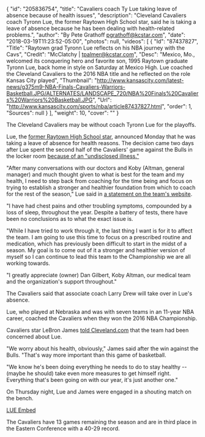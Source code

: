 {
  "id": "205836754",
  "title": "Cavaliers coach Ty Lue taking leave of absence because of health issues",
  "description": "Cleveland Cavaliers coach Tyronn Lue, the former Raytown High School star, said he is taking a leave of absence because he has been dealing with health-related problems.",
  "author": "By Pete Grathoff pgrathoff@kcstar.com",
  "date": "2018-03-19T11:23:52-05:00",
  "photos": null,
  "videos": [
    {
      "Id": "87437827",
      "Title": "Raytown grad Tyronn Lue reflects on his NBA journey with the Cavs",
      "Credit": "McClatchy | tpalmer@kcstar.com",
      "Desc": "Mexico, Mo., welcomed its conquering hero and favorite son, 1995 Raytown graduate Tyronn Lue, back home in style on Saturday at Mexico High. Lue coached the Cleveland Cavaliers to the 2016 NBA title and he reflected on the role Kansas City played",
      "Thumbnail": "http://www.kansascity.com/latest-news/g375m9-NBA-Finals-Cavaliers-Warriors-Basketball.JPG/ALTERNATES/LANDSCAPE_720/NBA%20Finals%20Cavaliers%20Warriors%20Basketball.JPG",
      "Url": "http://www.kansascity.com/sports/nba/article87437827.html",
      "order": 1,
      "Sources": null
    }
  ],
  "weight": 10,
  "cover": ""
}

<p>The Cleveland Cavaliers may be without coach Tyronn Lue for the playoffs.</p><p>Lue, the <a href="http://www.kansascity.com/sports/nba/article85230067.html" target="_self">former Raytown High School star</a>, announced Monday that he was taking a leave of absence for health reasons. The decision came two days after Lue spent the second half of the Cavaliers' game against the Bulls in the locker room <a href="http://www.nba.com/article/2018/03/17/cleveland-cavaliers-coach-tyronn-lue-does-not-coach-second-half-due-illness" target="_self">because of an "undisclosed illness."</a></p><p>"After many conversations with our doctors and Koby (Altman, general manager) and much thought given to what is best for the team and my health, I need to step back from coaching for the time being and focus on trying to establish a stronger and healthier foundation from which to coach for the rest of the season," Lue said in <a href="http://www.nba.com/cavaliers/releases/lue-statement-180319" target="_self">a statement on the team's website</a>.</p><p>"I have had chest pains and other troubling symptoms, compounded by a loss of sleep, throughout the year. Despite a battery of tests, there have been no conclusions as to what the exact issue is.</p><p>"While I have tried to work through it, the last thing I want is for it to affect the team. I am going to use this time to focus on a prescribed routine and medication, which has previously been difficult to start in the midst of a season. My goal is to come out of it a stronger and healthier version of myself so I can continue to lead this team to the Championship we are all working towards.</p><p>"I greatly appreciate (owner) Dan Gilbert, Koby Altman, our medical team and the organization's support throughout."</p><p>The Cavaliers said that associate coach Larry Drew will take over in Lue's absence.</p><p>Lue, who played at Nebraska and was with seven teams in an 11-year NBA career, coached the Cavaliers when they won the 2016 NBA Championship.</p><p>Cavaliers star LeBron James <a href="http://www.cleveland.com/cavs/index.ssf/2018/03/lebron_james_said_tyronn_lues.html" target="_self">told Cleveland.com</a> that the team had been concerned about Lue.</p><p content="&quot;We worry about his health, obviously. That's way more important than this game of basketball." data-reactid="29" type="text">"We worry about his health, obviously," James said after the win against the Bulls. "That's way more important than this game of basketball.</p><p content="&quot;We know he's been doing everything he needs to do to stay healthy, take even more measures to get himself right. Everything that's been going on with our year, it's just another one." data-reactid="30" type="text">"We know he's been doing everything he needs to do to stay healthy -- (maybe he should) take even more measures to get himself right. Everything that's been going on with our year, it's just another one."</p><p content="&quot;We know he's been doing everything he needs to do to stay healthy, take even more measures to get himself right. Everything that's been going on with our year, it's just another one." data-reactid="30" type="text">On Thursday night, Lue and James were engaged in a shouting match on the bench.</p><p><a href="http://www.kansascity.com/latest-news/article205840064.ece" id="_612cc54d-eea7-4033-af08-b32b51b13b16">LUE Embed</a></p><p>The Cavaliers have 13 games remaining the season and are in third place in the Eastern Conference with a 40-29 record.</p><p>&nbsp;</p>

